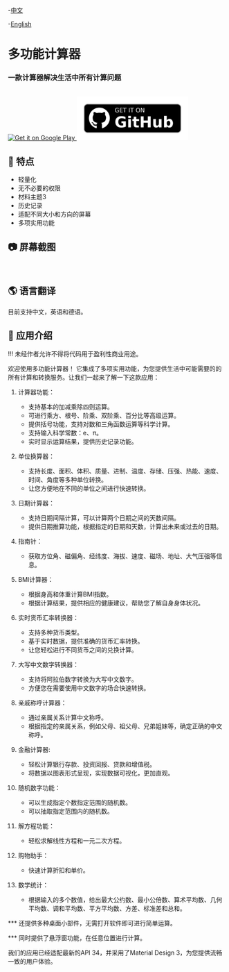 -[中文](README_zh.md)

-[English](README.md)

# 多功能计算器

### 一款计算器解决生活中所有计算问题

<br>

<a href="https://play.google.com/store/apps/details?id=com.yangdai.calc">
      <img alt="Get it on Google Play" src="https://play.google.com/intl/en_us/badges/static/images/badges/en_badge_web_generic.png" height="100">
</a>

<a href="https://github.com/YangDai2003/Multi-Calculator-Android/releases/tag/v6.9">
      <img alt="Get it on GitHub" src="https://raw.githubusercontent.com/deckerst/common/main/assets/get-it-on-github.png" height="100">
</a>

<br>

## 📖 特点

* 轻量化
* 无不必要的权限
* 材料主题3
* 历史记录
* 适配不同大小和方向的屏幕
* 多项实用功能

## 📷 屏幕截图

<img src="https://github.com/YangDai2003/Multi-Calculator-Android/assets/107718193/1f0cd1a6-e1db-45a5-828e-16c9864d9ab9" width="15%" alt=""/>
<img src="https://github.com/YangDai2003/Multi-Calculator-Android/assets/107718193/99810edf-2087-4665-b1aa-8ebd3f8f78bd" width="15%" alt=""/>
<img src="https://github.com/YangDai2003/Multi-Calculator-Android/assets/107718193/93cc1cbd-a8ae-4e30-ab79-8b123ea47381" width="15%" alt=""/>
<img src="https://github.com/YangDai2003/Multi-Calculator-Android/assets/107718193/f73e1ec3-af02-45f9-be7c-02ed0c5384df" width="15%" alt=""/>
<img src="https://github.com/YangDai2003/Multi-Calculator-Android/assets/107718193/357a32b6-66bc-4928-a5e1-61887f101ab7" width="15%" alt=""/>
<img src="https://github.com/YangDai2003/Multi-Calculator-Android/assets/107718193/b21cbb6a-2d61-4858-9442-7d8d111c1ee4" width="15%" alt=""/>
<img src="https://github.com/YangDai2003/Multi-Calculator-Android/assets/107718193/83d07490-f0a9-49eb-ad74-432e0de35708" width="15%" alt=""/>
<img src="https://github.com/YangDai2003/Multi-Calculator-Android/assets/107718193/ec4cd6ef-e996-4b90-b6b9-e5084c4451c6" width="15%" alt=""/>

## 🌎 语言翻译

目前支持中文，英语和德语。

## 📃 应用介绍

!!! 未经作者允许不得将代码用于盈利性商业用途。

欢迎使用多功能计算器！
它集成了多项实用功能，为您提供生活中可能需要的的所有计算和转换服务。让我们一起来了解一下这款应用：

1. 计算器功能：
    - 支持基本的加减乘除四则运算。
    - 可进行乘方、根号、阶乘、双阶乘、百分比等高级运算。
    - 提供括号功能，支持对数和三角函数运算等科学计算。
    - 支持输入科学常数：e、π。
    - 实时显示运算结果，提供历史记录功能。

2. 单位换算器：
    - 支持长度、面积、体积、质量、进制、温度、存储、压强、热能、速度、时间、角度等多种单位转换。
    - 让您方便地在不同的单位之间进行快速转换。

3. 日期计算器：
    - 支持日期间隔计算，可以计算两个日期之间的天数间隔。
    - 提供日期推算功能，根据指定的日期和天数，计算出未来或过去的日期。

4. 指南针：
    - 获取方位角、磁偏角、经纬度、海拔、速度、磁场、地址、大气压强等信息。

5. BMI计算器：
    - 根据身高和体重计算BMI指数。
    - 根据计算结果，提供相应的健康建议，帮助您了解自身身体状况。

6. 实时货币汇率转换器：
    - 支持多种货币类型。
    - 基于实时数据，提供准确的货币汇率转换。
    - 让您轻松进行不同货币之间的兑换计算。

7. 大写中文数字转换器：
    - 支持将阿拉伯数字转换为大写中文数字。
    - 方便您在需要使用中文数字的场合快速转换。

8. 亲戚称呼计算器：
    - 通过亲属关系计算中文称呼。
    - 根据指定的亲属关系，例如父母、祖父母、兄弟姐妹等，确定正确的中文称呼。

9. 金融计算器:
    - 轻松计算银行存款、投资回报、贷款和增值税。
    - 将数据以图表形式呈现，实现数据可视化，更加直观。

10. 随机数字功能：
    - 可以生成指定个数指定范围的随机数。
    - 可以抽取指定范围内的随机数。

11. 解方程功能：
    - 轻松求解线性方程和一元二次方程。

12. 购物助手：
    -   快速计算折扣和单价。

13. 数学统计：
    - 根据输入的多个数值，给出最大公约数、最小公倍数、算术平均数、几何平均数、调和平均数、平方平均数、方差、标准差和总和。

*** 还提供多种桌面小部件，无需打开软件即可进行简单运算。

*** 同时提供了悬浮窗功能，在任意位置进行计算。

我们的应用已经适配最新的API 34，并采用了Material Design 3，为您提供流畅一致的用户体验。
